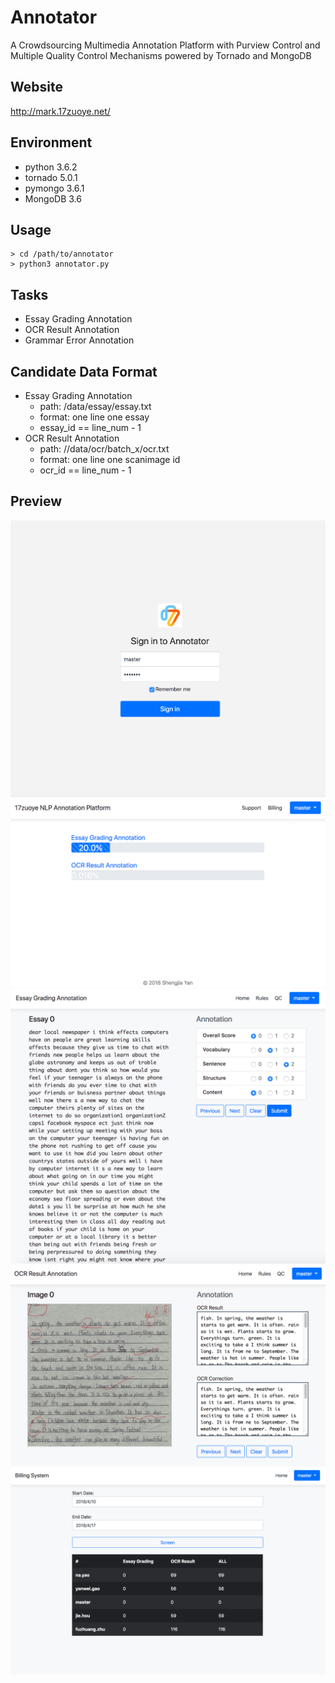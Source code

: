 # Annotator
A Crowdsourcing Multimedia Annotation Platform with Purview Control and Multiple Quality Control Mechanisms powered by Tornado and MongoDB

## Website

http://mark.17zuoye.net/

## Environment

- python 3.6.2
- tornado 5.0.1
- pymongo 3.6.1
- MongoDB 3.6

## Usage

```shell
> cd /path/to/annotator
> python3 annotator.py
```

## Tasks

* Essay Grading Annotation
* OCR Result Annotation
* Grammar Error Annotation

## Candidate Data Format

* Essay Grading Annotation
  * path: /data/essay/essay.txt
  * format: one line one essay
  * essay_id == line_num - 1
* OCR Result Annotation
  * path: //data/ocr/batch_x/ocr.txt
  * format: one line one scanimage id
  * ocr_id == line_num - 1

## Preview

![demo0](https://raw.githubusercontent.com/yanshengjia/photo/master/annotator_demo_0.png)
![demo4](https://raw.githubusercontent.com/yanshengjia/photo/master/annotator_demo_4.png)
![demo1](https://raw.githubusercontent.com/yanshengjia/photo/master/annotator_demo_1.png)
![demo3](https://raw.githubusercontent.com/yanshengjia/photo/master/annotator_demo_3.png)
![demo6](https://raw.githubusercontent.com/yanshengjia/photo/master/annotator_demo_6.png)
